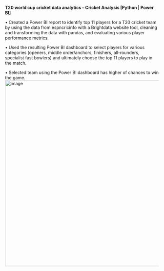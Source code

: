 **T20 world cup cricket data analytics – Cricket Analysis [Python | Power BI]**


• Created a Power BI report to identify top 11 players for a T20 cricket team by using the data from espncricinfo 
with a Brightdata website tool, cleaning and transforming the data with pandas, and evaluating various player 
performance metrics.


• Used the resulting Power BI dashboard to select players for various categories (openers, middle order/anchors, 
finishers, all-rounders, specialist fast bowlers) and ultimately choose the top 11 players to play in the match.


• Selected team using the Power BI dashboard has higher of chances to win the game.
<img width="607" alt="image" src="https://user-images.githubusercontent.com/110285559/234000649-b48970ec-71c0-49ca-9abb-4ccd765f98cc.png">

